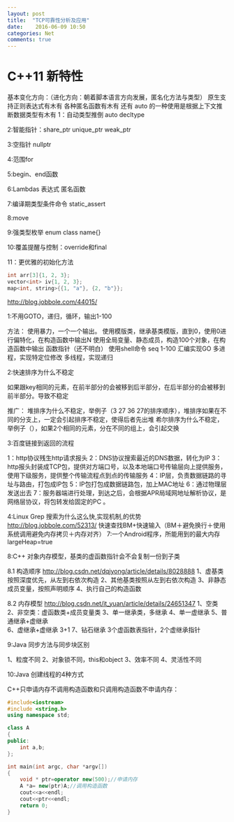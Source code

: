```yaml
---
layout: post
title:  "TCP可靠性分析及应用"
date:    2016-06-09 10:50
categories: Net
comments: true
---
```



# C++11 新特性

基本变化方向：（进化方向：朝着脚本语言方向发展，匿名化方法与类型）
原生支持正则表达式有木有
各种匿名函数有木有
还有 auto 的一种使用是根据上下文推断数据类型有木有
1：自动类型推倒 auto decltype

2:智能指针：share_ptr unique_ptr weak_ptr

3:空指针 nullptr

4:范围for

5:begin、end函数

6:Lambdas 表达式 匿名函数

7:编译期类型条件命令 static_assert

8:move

9:强类型枚举 enum class name{}

10:覆盖提醒与控制：override和final

11：更优雅的初始化方法

```cpp
int arr[3]{1, 2, 3};
vector<int> iv{1, 2, 3};
map<int, string>{{1, "a"}, {2, "b"}}; 

```
http://blog.jobbole.com/44015/

1:不用GOTO，递归，循环，输出1-100

方法：
使用暴力，一个一个输出。
使用模版类，继承基类模版，直到0，使用0进行偏特化，在构造函数中输出N
使用全局变量、静态成员，构造100个对象，在构造函数中输出
函数指针（还不明白）
使用shell命令 seq 1-100
汇编实现GO
多进程，实现特定位修改
多线程，实现递归

2:快速排序为什么不稳定

如果跟key相同的元素，在前半部分的会被移到后半部分，在后半部分的会被移到前半部分。导致不稳定

推广：
堆排序为什么不稳定，举例子（3 27 36 27的排序顺序），堆排序如果在不同的分支上，一定会引起排序不稳定，使得后者先出堆
希尔排序为什么不稳定，举例子（），如果2个相同的元素，分在不同的组上，会引起交换


3:百度链接到返回的流程

1：http协议残生http请求报头
2：DNS协议搜索最近的DNS数据，转化为IP
3：http报头封装成TCP包，提供对方端口号，以及本地端口号传输层向上提供服务，使用下级服务，提供整个传输流程点到点的传输服务
4：IP层，负责数据链路的寻址与路由，打包成IP包
5：IP包打包成数据链路包，加上MAC地址
6：通过物理层发送出去
7：服务器端进行处理，到达之后，会根据APR局域网地址解析协议，是网络层协议，将包转发给固定的PC 。

4:Linux Grep 搜索为什么这么快,实现机制,的优势
http://blog.jobbole.com/52313/
快速查找BM+快速输入（BM＋避免换行＋使用系统调用避免内存拷贝＋内存对齐）
7:一个Android程序，所能用到的最大内存
largeHeap=true

8:C++ 对象内存模型，基类的虚函数指针会不会复制一份到子类

8.1 构造顺序 http://blog.csdn.net/dqjyong/article/details/8028888
1、虚基类按照深度优先，从左到右依次构造
2、其他基类按照从左到右依次构造
3、非静态成员变量，按照声明顺序
4、执行自己的构造函数

8.2 内存模型 http://blog.csdn.net/it_yuan/article/details/24651347
1、空类
2、非空类：虚函数类+成员变量类
3、单一继承类，多继承
4、单一虚继承
5、普通继承+虚继承  
6、虚继承+虚继承  3+1
7、钻石继承  3个虚函数表指针，2个虚继承指针

9:Java 同步方法与同步块区别

1、粒度不同
2、对象锁不同，this和object
3、效率不同
4、灵活性不同

10:Java 创建线程的4种方式




C++只申请内存不调用构造函数和只调用构造函数不申请内存：
```cpp
#include<iostream>
#include <string.h>
using namespace std;

class A
{
public:
    int a,b;
};

int main(int argc, char *argv[])
{
    void * ptr=operator new(500);//申请内存
    A *a= new(ptr)A;//调用构造函数
    cout<<a<<endl;
    cout<<ptr<<endl;
    return 0;
}
```